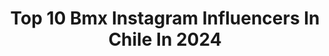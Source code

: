 ---
title: Top 10 Bmx Instagram Influencers In Chile In 2024
description: >-
  Find top bmx Instagram influencers in Chile in 2024. Most popular hashtags: #bmx #dirtjump #bmxchile.
platform: Instagram
hits: 12
text_top: Analyze the most popular Instagram profiles on inBeat.
text_bottom: Our platform holds 12 Instagram influencers like this in Chile for you to work with.
profiles:
  - username: "j.navea_"
    fullname: >-
      Javier Navea Armijo
    bio: >-
      GOOD TIMES ALWAYS 🍻 || 20 || @itra.pucv 🎓🍾 BMX 🚲♥️ @ibikes_chile @krokdesigns @flota_bikes @american.street_ 🌶🇨🇱
    location: "Chile"
    followers: 4142
    engagement: 1656
    commentsToLikes: 0.057906
    id: ck5pvviueju9s0i11flxqq0h6
    verified: false
    hashtags: "#bmx, #goodtimes, #gracias, #livin"
  - username: "kaziquebmx111"
    fullname: >-
      Jorge Arias Ceballos
    bio: >-
      Magia BMX Deportista Colombia/Armenia @kinkbmx @vans_chile 🧙🏿‍♂️ Sudamerica magia salvaje
    location: "Chile"
    followers: 20521
    engagement: 501
    commentsToLikes: 0.016624
    id: ck55jl5s8x8x10i119agwe8rc
    verified: false
    hashtags: "#magia, #amor, #trails, #cordilleradelosandes"
  - username: "andresgaticabmx"
    fullname: >-
      Andres Gatica
    bio: >-
      BMX RIDER JAVIERA/SANTIAGO💟👨‍👩‍👦 @vans_chile @cultcrew @ibikes_chile @cdsfamily @nomade_funcional @latinprotec @pytspark 📧: gaticaandres88@gmail.com
    location: "Chile"
    followers: 9604
    engagement: 879
    commentsToLikes: 0.032885
    id: ck6tt7zxs94zw0j71o9fjhas3
    verified: false
    hashtags: "#dirtjump, #bmxchile, #bmx, #bmxlife"
  - username: "tomasfuentesm"
    fullname: >-
      TF
    bio: >-
      Ando en una bici chica profesionalmente… 🤟🏻🤪 VANS | ODYSSEY | IBIKES | SEÑOR•K | MEDS 🗣️ @WakeUPbyTF 🎙️ @CaidaLibreShow
    location: "Chile"
    followers: 11637
    engagement: 766
    commentsToLikes: 0.045561
    id: ck0u1txm6xxgd0i19bmk5pnh0
    verified: false
    hashtags: "#bmxchile, #bmx, #scl, #vans"
  - username: "victormunozo"
    fullname: >-
      Victor Muñoz
    bio: >-
      🇨🇱- ✈️ 🌍 🌿📸🚲 🤝. @monsterenergy | @vansbmx66 | @vans_chile | @mallsport | @clinicameds | @ibikes_chile | @demolitionparts | @volumebikes
    location: "Chile"
    followers: 19358
    engagement: 675
    commentsToLikes: 0.040901
    id: ck0tuiwml7d5a0i192fsyp9c0
    verified: false
    hashtags: "#bmx, #sanbdo, #monsterenergycl, #vansbmx"
  - username: "hudsonflat"
    fullname: >-
      Benjamin Hudson
    bio: >-
      [ DIMENSION™️]
    location: "Chile"
    followers: 13568
    engagement: 499
    commentsToLikes: 0.080470
    id: ck0ubgi4wekx70i19wcjysy5f
    verified: false
    hashtags: "#flat, #redbull, #pacollection, #bmx"
  - username: "mateo_m3_"
    fullname: >-
      Mateo Mercado Maira
    bio: >-
      Amante de los deportes con papás motivados que me apoyan a fondo 👊! Te invito a seguir mis aventuras 😜 Cuenta administrada por mi papá @diego.mer
    location: "Chile"
    followers: 13637
    engagement: 1082
    commentsToLikes: 0.019573
    id: ck15snndddwng0i199bpqgkng
    verified: false
    hashtags: "#foxracing, #enjoylife, #motocross, #kidsonwheels"
  - username: "tata_erices"
    fullname: >-
      Tata Erices
    bio: >-
      @desastre_brand 🇨🇱 @federalbikes 🇬🇧 @ibikes_chile 🇨🇱 @irrsbmxcrew 🏴 @velvetccp 🇨🇱 CHILE Trust nobody.
    location: "Chile"
    followers: 4141
    engagement: 2296
    commentsToLikes: 0.063490
    id: ck5zkl3gbjock0i14xf65aa7u
    verified: false
    hashtags: "#bmx, #renunciapi, #irrscrew, #2019"
  - username: "ianrojasmtb"
    fullname: >-
      IANROJAS15
    bio: >-
      📌 Adicto a la velocidad y al flotaje en bicicleta
    location: "Chile"
    followers: 6481
    engagement: 624
    commentsToLikes: 0.022476
    id: ckapb3pdiygns0i78nz7mmzj8
    verified: false
    hashtags: "#cabronstyle, #mountainbike, #fourcross, #bmxrace"
  - username: "betonicolaspacheco21"
    fullname: >-
      Beto Nícolas
    bio: >-
      @bansheebikes Rider elite! 23 años, estudiante de agronomia. Embajador @centromodozen @downhillcasablanca @bikeschop @schwalbetires #bansheebikes
    location: "Chile"
    followers: 3533
    engagement: 1357
    commentsToLikes: 0.049287
    id: ck6u6rhaphal80j71j8f5sxpy
    verified: false
    hashtags: "#angol, #talca, #darkside, #pichidangui2019"
---